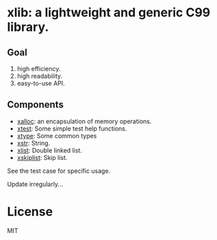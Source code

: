 # xlib: a lightweight and generic C99 library.

## Goal

1. high efficiency.
2. high readability.
3. easy-to-use API.

## Components

- [xalloc](src/xalloc.h): an encapsulation of memory operations.
- [xtest](src/xtest.h): Some simple test help functions.
- [xtype](src/xtype.h): Some common types
- [xstr](src/xstr.h): String.
- [xlist](src/xlist.h): Double linked list.
- [xskiplist](src/xskiplist.h): Skip list.

See the test case for specific usage.

Update irregularly...

# License

MIT